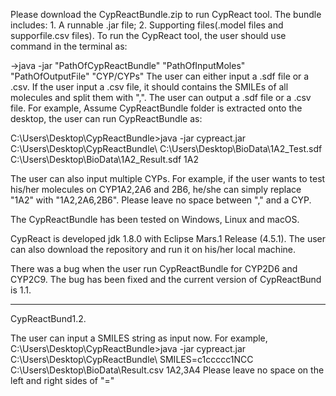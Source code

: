 Please download the CypReactBundle.zip to run CypReact tool.
The bundle includes: 1. A runnable .jar file; 2. Supporting files(.model files and supporfile.csv files).
To run the CypReact tool, the user should use command in the terminal as:

->java -jar "PathOfCypReactBundle" "PathOfInputMoles" "PathOfOutputFile" "CYP/CYPs"
The user can either input a .sdf file or a .csv. If the user input a .csv file, it should contains the SMILEs of all molecules and split them with ",". 
The user can output a .sdf file or a .csv file.
For example, Assume CypReactBundle folder is extracted onto the desktop, the user can run CypReactBundle as:

C:\Users\Desktop\CypReactBundle>java -jar cypreact.jar C:\Users\Desktop\CypReactBundle\ C:\Users\Desktop\BioData\1A2_Test.sdf C:\Users\Desktop\BioData\1A2_Result.sdf 1A2

The user can also input multiple CYPs. For example, if the user wants to test his/her molecules on CYP1A2,2A6 and 2B6, he/she can simply replace "1A2" with "1A2,2A6,2B6". Please leave no space between "," and a CYP.

The CypReactBundle has been tested on Windows, Linux and macOS.

CypReact is developed jdk 1.8.0 with Eclipse Mars.1 Release (4.5.1).
The user can also download the repository and run it on his/her local machine.

There was a bug when the user run CypReactBundle for CYP2D6 and CYP2C9. 
The bug has been fixed and the current version of CypReactBund is 1.1.

--------------------------------------------------------------------------------------------------------------------------------------------------------------

CypReactBund1.2.

The user can input a SMILES string as input now. For example,
C:\Users\Desktop\CypReactBundle>java -jar cypreact.jar C:\Users\Desktop\CypReactBundle\ SMILES=c1ccccc1NCC C:\Users\Desktop\BioData\Result.csv 1A2,3A4
Please leave no space on the left and right sides of "="